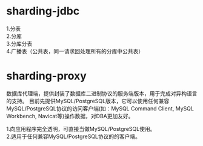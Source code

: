 # sharding-jdbc  
1.分表  
2.分库  
3.分库分表  
4.广播表（公共表，同一请求回处理所有的分库中公共表）  

# sharding-proxy
数据库代理端，提供封装了数据库二进制协议的服务端版本，用于完成对异构语言的支持。 
目前先提供MySQL/PostgreSQL版本，它可以使用任何兼容MySQL/PostgreSQL协议的访问客户端(如：MySQL Command Client, MySQL Workbench, Navicat等)操作数据，对DBA更加友好。   

1.向应用程序完全透明，可直接当做MySQL/PostgreSQL使用。   
2.适用于任何兼容MySQL/PostgreSQL协议的的客户端。  

